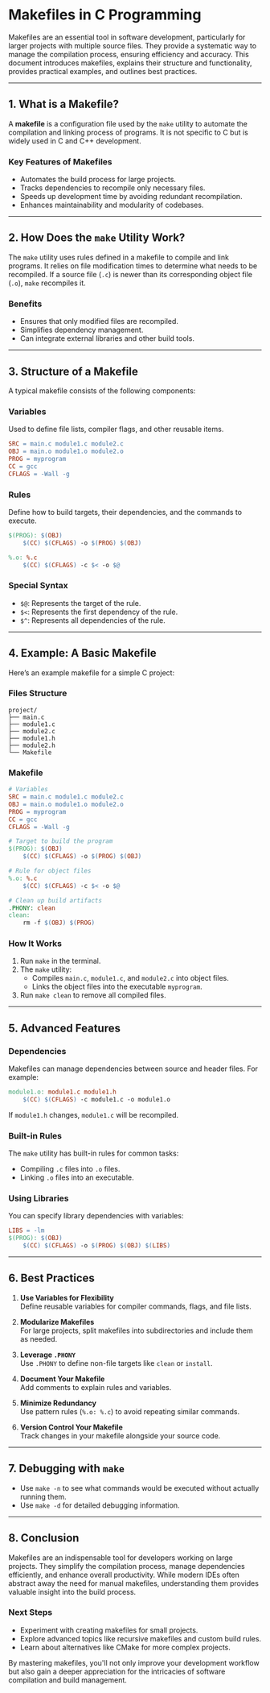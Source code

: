 # Makefiles in C Programming

Makefiles are an essential tool in software development, particularly for larger projects with multiple source files. They provide a systematic way to manage the compilation process, ensuring efficiency and accuracy. This document introduces makefiles, explains their structure and functionality, provides practical examples, and outlines best practices.

---

## **1. What is a Makefile?**

A **makefile** is a configuration file used by the `make` utility to automate the compilation and linking process of programs. It is not specific to C but is widely used in C and C++ development.

### **Key Features of Makefiles**
- Automates the build process for large projects.
- Tracks dependencies to recompile only necessary files.
- Speeds up development time by avoiding redundant recompilation.
- Enhances maintainability and modularity of codebases.

---

## **2. How Does the `make` Utility Work?**

The `make` utility uses rules defined in a makefile to compile and link programs. It relies on file modification times to determine what needs to be recompiled. If a source file (`.c`) is newer than its corresponding object file (`.o`), `make` recompiles it.

### **Benefits**
- Ensures that only modified files are recompiled.
- Simplifies dependency management.
- Can integrate external libraries and other build tools.

---

## **3. Structure of a Makefile**

A typical makefile consists of the following components:

### **Variables**
Used to define file lists, compiler flags, and other reusable items.

```makefile
SRC = main.c module1.c module2.c
OBJ = main.o module1.o module2.o
PROG = myprogram
CC = gcc
CFLAGS = -Wall -g
```

### **Rules**
Define how to build targets, their dependencies, and the commands to execute.

```makefile
$(PROG): $(OBJ)
	$(CC) $(CFLAGS) -o $(PROG) $(OBJ)

%.o: %.c
	$(CC) $(CFLAGS) -c $< -o $@
```

### **Special Syntax**
- `$@`: Represents the target of the rule.
- `$<`: Represents the first dependency of the rule.
- `$^`: Represents all dependencies of the rule.

---

## **4. Example: A Basic Makefile**

Here’s an example makefile for a simple C project:

### **Files Structure**
```
project/
├── main.c
├── module1.c
├── module2.c
├── module1.h
├── module2.h
└── Makefile
```

### **Makefile**
```makefile
# Variables
SRC = main.c module1.c module2.c
OBJ = main.o module1.o module2.o
PROG = myprogram
CC = gcc
CFLAGS = -Wall -g

# Target to build the program
$(PROG): $(OBJ)
	$(CC) $(CFLAGS) -o $(PROG) $(OBJ)

# Rule for object files
%.o: %.c
	$(CC) $(CFLAGS) -c $< -o $@

# Clean up build artifacts
.PHONY: clean
clean:
	rm -f $(OBJ) $(PROG)
```

### **How It Works**
1. Run `make` in the terminal.
2. The `make` utility:
   - Compiles `main.c`, `module1.c`, and `module2.c` into object files.
   - Links the object files into the executable `myprogram`.
3. Run `make clean` to remove all compiled files.

---

## **5. Advanced Features**

### **Dependencies**
Makefiles can manage dependencies between source and header files. For example:

```makefile
module1.o: module1.c module1.h
	$(CC) $(CFLAGS) -c module1.c -o module1.o
```

If `module1.h` changes, `module1.c` will be recompiled.

### **Built-in Rules**
The `make` utility has built-in rules for common tasks:
- Compiling `.c` files into `.o` files.
- Linking `.o` files into an executable.

### **Using Libraries**
You can specify library dependencies with variables:

```makefile
LIBS = -lm
$(PROG): $(OBJ)
	$(CC) $(CFLAGS) -o $(PROG) $(OBJ) $(LIBS)
```

---

## **6. Best Practices**

1. **Use Variables for Flexibility**  
   Define reusable variables for compiler commands, flags, and file lists.

2. **Modularize Makefiles**  
   For large projects, split makefiles into subdirectories and include them as needed.

3. **Leverage `.PHONY`**  
   Use `.PHONY` to define non-file targets like `clean` or `install`.

4. **Document Your Makefile**  
   Add comments to explain rules and variables.

5. **Minimize Redundancy**  
   Use pattern rules (`%.o: %.c`) to avoid repeating similar commands.

6. **Version Control Your Makefile**  
   Track changes in your makefile alongside your source code.

---

## **7. Debugging with `make`**

- Use `make -n` to see what commands would be executed without actually running them.
- Use `make -d` for detailed debugging information.

---

## **8. Conclusion**

Makefiles are an indispensable tool for developers working on large projects. They simplify the compilation process, manage dependencies efficiently, and enhance overall productivity. While modern IDEs often abstract away the need for manual makefiles, understanding them provides valuable insight into the build process.

### **Next Steps**
- Experiment with creating makefiles for small projects.
- Explore advanced topics like recursive makefiles and custom build rules.
- Learn about alternatives like CMake for more complex projects.

By mastering makefiles, you'll not only improve your development workflow but also gain a deeper appreciation for the intricacies of software compilation and build management.